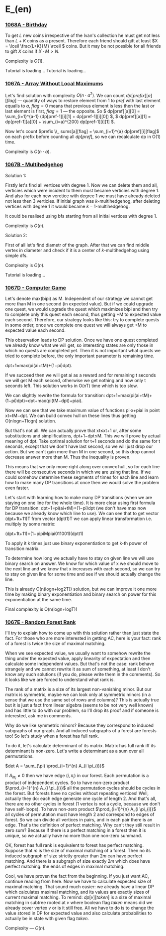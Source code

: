 # E_(en)


### [1068A - Birthday](../problems/A._Birthday.md "Codeforces Round 518 (Div. 2) [Thanks, Mail.Ru!]")

To get $L$ new coins irrespective of the Ivan's collection he must get not less than $L+K$ coins as a present. Therefore each friend should gift at least $X = \lceil \frac{L+K}{M} \rceil $ coins. But it may be not possible for all friends to gift $X$ coins if $X \cdot M > N$. 

Complexity is $O(1)$.

 Tutorial is loading... Tutorial is loading... 
### [1067A - Array Without Local Maximums](https://codeforces.com/contest/1067/problem/A "Codeforces Round 518 (Div. 1) [Thanks, Mail.Ru!]")

Let's find solution with complexity $O(n \cdot a^2)$. We can count $dp[prefix][a][flag]$ — quantity of ways to restore element from $1$ to $pref$ with last element equalls to $a$, $flag = 0$ means that previous element is less then the last or last element is first, $flag = 1$ — the opposite. So $ dp[pref][a][0] = \sum_{i=1}^{a-1} (dp[pref-1][i][1] + dp[pref-1][i][0]) $, $ dp[pref][a][1] = dp[pref-1][a][0] + \sum_{i=a}^{200} dp[pref-1][i][1] $.

Now let's count $prefix \\_ sums[a][flag] = \sum_{i=1}^{a} dp[pref][i][flag]$ on each prefix before counting all $dp[pref]$, so we can recalculate dp in O(1) time.

Complexity is $O(n \cdot a)$.

 
### [1067B - Multihedgehog](https://codeforces.com/contest/1067/problem/B "Codeforces Round 518 (Div. 1) [Thanks, Mail.Ru!]")

Solution 1: 

Firstly let's find all vertices with degree $1$. Now we can delete them and all, verticies which were incident to them must became verticies with degree $1$. And also for each new veretice with degree $1$ we must have already deleted not less then $3$ verticies. If initial graph was $k$-multihedgehog, after deleting vertices with degree $1$ it would became $k-1$-multihedgehog.

It could be realised using bfs starting from all initial vertices with degree $1$.

Complexity is $O(n)$.

Solution 2: 

First of all let's find diametr of the graph. After that we can find middle vertex in diameter and check if it is a center of $k$-multihedgehog using simple dfs.

Complexity is $O(n)$.

 Tutorial is loading... 
### [1067D - Computer Game](https://codeforces.com/contest/1067/problem/D "Codeforces Round 518 (Div. 1) [Thanks, Mail.Ru!]")

Let's denote max(bipi) as M. Independent of our strategy we cannot get more than M in one second (in expected value). But if we could upgrade one quest, we would upgrade the quest which maximizes bipi and then try to complete only this quest each second, thus getting +M to expected value each second. Therefore, our strategy looks like this: try to complete quests in some order, once we complete one quest we will always get +M to expected value each second.

This observation leads to DP solution. Once we have one quest completed we already know what we will get, so interesting states are only those in which no quests are completed yet. Then it is not important what quests we tried to complete before, the only important parameter is remaining time.

dpt+1=max(pi(ai+tM)+(1−pi)dpt).

If we succeed then we will get ai as a reward and for remaining t seconds we will get M each second, otherwise we get nothing and now only t seconds left. This solution works in O(nT) time which is too slow.

We can slightly rewrite the formula for transition: dpt+1=max(pi(ai+tM)+(1−pi)dpt)=dpt+max(pi(tM−dpt)+piai).

Now we can see that we take maximum value of functions pi⋅x+piai in point xt=tM−dpt. We can build convex hull on these lines thus getting O(nlogn+Tlogn) solution.

But that's not all. We can actually prove that xt≤xt+1 or, after some substitutions and simplifications, dpt+1−dpt≤M. This we will prove by actual meaning of dpt. Take optimal solution for t+1 seconds and do the same for t seconds, except that we don't have last second, so we will just drop our action. But we can't gain more than M in one second, so this drop cannot decrease answer more than M. Thus the inequality is proven.

This means that we only move right along over convex hull, so for each line there will be consecutive seconds in which we are using that line. If we could somehow determine these segments of times for each line and learn how to make many DP transitions at once then we would solve the problem even faster.

Let's start with learning how to make many DP transitions (when we are staying on one line for the whole time). It is more clear using first formula for DP transition: dpt+1=pi(ai+tM)+(1−pi)dpt (we don't have max now because we already know which line to use). We can see that to get vector (dpt+1t+11)T from vector (dptt1)T we can apply linear transformation i.e. multiply by some matrix:

(dpt+1t+11)=(1−pipiMpiai011001)(dptt1)

To apply it k times just use binary exponentiation to get k-th power of transition matrix.

To determine how long we actually have to stay on given line we will use binary search on answer. We know for which value of x we should move to the next line and we know that x increases with each second, so we can try to stay on given line for some time and see if we should actually change the line.

This is already O(n(logn+log2T)) solution, but we can improve it one more time by making binary exponentiation and binary search on power for this exponentiation at the same time.

Final complexity is O(n(logn+logT))

 
### [1067E - Random Forest Rank](https://codeforces.com/contest/1067/problem/E "Codeforces Round 518 (Div. 1) [Thanks, Mail.Ru!]")

I'll try to explain how to come up with this solution rather than just state the fact. For those who are more interested in getting AC, here is your fact: rank of a forest is twice the size of maximal matching.

When we see expected value, we usually want to somehow rewrite the thing under the expected value, apply linearity of expectation and then calculate some independent values. But that's not the case: rank behave strangely and we cannot rewrite it as sum of something, at least I don't know any such solutions (if you do, please write them in the comments). So it looks like we are forced to understand what rank is.

The rank of a matrix is a size of its largest non-vanishing minor. But our matrix is symmetric, maybe we can look only at symmetric minors (in a sense that we use the same set of rows and columns)? This is actually true but it is just a fact from linear algebra (seems to be not very well known) and has little to do with our problem, so I'll drop its proof and if someone is interested, ask me in comments.

Why do we like symmetric minors? Because they correspond to induced subgraphs of our graph. And all induced subgraphs of a forest are forests too! So let's study when a forest has full rank.

To do it, let's calculate determinant of its matrix. Matrix has full rank iff its determinant is non-zero. Let's write a determinant as a sum over all permutations.

$det A = \sum_{\pi} \prod_{i=1}^{n} A_{i \pi_{i}}$

If $A_{i \pi_{i}} \ne 0$ then we have edge $(i, \pi_{i})$ in our forest. Each permutation is a product of independent cycles. So to have non-zero product $\prod_{i=1}^{n} A_{i \pi_{i}}$ all the permutation cycles should be cycles in the forest. But forests have no cycles without repeating vertices! Well, actually they do: each edge generate one cycle of length $2$. And that's all, there are no other cycles in forest ($1$ vertex is not a cycle, because we don't have self-loops). To have non-zero product $\prod_{i=1}^{n} A_{i \pi_{i}}$ all cycles of permutation must have length $2$ and correspond to edges of forest. So we can divide all vertices in pairs, and in each pair there is an edge. That's the definition of perfect matching. Why can't they still result in zero sum? Because if there is a perfect matching in a forest then it is unique, so we actually have no more than one non-zero summand.

OK, forest has full rank is equivalent to forest has perfect matching. Suppose that $m$ is the size of maximal matching of a forest. Then no its induced subgraph of size strictly greater than $2m$ can have perfect matching. And there is a subgraph of size exactly $2m$ which does have perfect matching: the ends of edges in maximal matching.

Cool, we have proven the fact from the beginning. If you just want AC, continue reading from here. Now we have to calculate expected size of maximal matching. That sound much easier: we already have a linear DP which calculates maximal matching, and its values are exactly sizes of current maximal matching. To remind: $dp[v][taken]$ is a size of maximal matching in subtree rooted at $v$ where boolean flag $taken$ means did we already cover vertex $v$ or is it still free. All we have to do is to change the value stored in DP for expected value and also calculate probabilities to actually be in state with given flag $taken$.

Complexity — $O(n)$.

